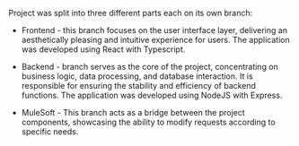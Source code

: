 Project was split into three different parts each on its own branch:

- Frontend - this branch focuses on the user interface layer, delivering an aesthetically pleasing and intuitive experience for users. The application was developed using React with Typescript.
  
- Backend - branch serves as the core of the project, concentrating on business logic, data processing, and database interaction. It is responsible for ensuring the stability and efficiency of backend functions. The application was developed using NodeJS with Express.
  
- MuleSoft - This branch acts as a bridge between the project components, showcasing the ability to modify requests according to specific needs.
